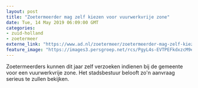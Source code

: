 ```yaml
---
layout: post
title: "Zoetermeerder mag zelf kiezen voor vuurwerkvrije zone"
date: Tue, 14 May 2019 06:09:00 GMT
categories: 
- zuid-holland 
- zoetermeer 
externe_link: "https://www.ad.nl/zoetermeer/zoetermeerder-mag-zelf-kiezen-voor-vuurwerkvrije-zone~a29c83b6/"
feature_image: "https://images3.persgroep.net/rcs/PgyL4s-EVTPEFkdxzcM9eOhjvXQ/diocontent/143883413/_fitwidth/400/?appId=21791a8992982cd8da851550a453bd7f&quality=0.7"
---
```


Zoetermeerders kunnen dit jaar zelf verzoeken indienen bij de gemeente voor een vuurwerkvrije zone. Het stadsbestuur belooft zo'n aanvraag serieus te zullen bekijken.
